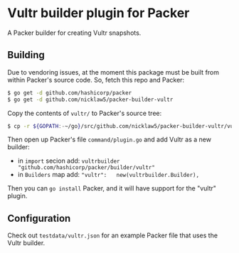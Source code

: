 Vultr builder plugin for Packer
===============================

A Packer builder for creating Vultr snapshots.

## Building

Due to vendoring issues, at the moment this package must be built from within
Packer's source code. So, fetch this repo and Packer:

```sh
$ go get -d github.com/hashicorp/packer
$ go get -d github.com/nicklaw5/packer-builder-vultr
```

Copy the contents of `vultr/` to Packer's source tree:

```sh
$ cp -r ${GOPATH:-~/go}/src/github.com/nicklaw5/packer-builder-vultr/vultr ${GOPATH:-~/go}/src/github.com/hashicorp/packer/builder/
```

Then open up Packer's file `command/plugin.go` and add Vultr as a new builder:
 - in `import` secion add: `vultrbuilder "github.com/hashicorp/packer/builder/vultr"`
 - in `Builders` map add: `"vultr":   new(vultrbuilder.Builder),`

Then you can `go install` Packer, and it will have support for the "vultr"
plugin.

## Configuration

Check out `testdata/vultr.json` for an example Packer file that uses the
Vultr builder.
